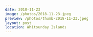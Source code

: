 ```yaml
---
date: 2018-11-23
image: /photos/2018-11-23.jpeg
preview: /photos/thumb-2018-11-23.jpeg
layout: post
location: Whitsunday Islands
---
```



